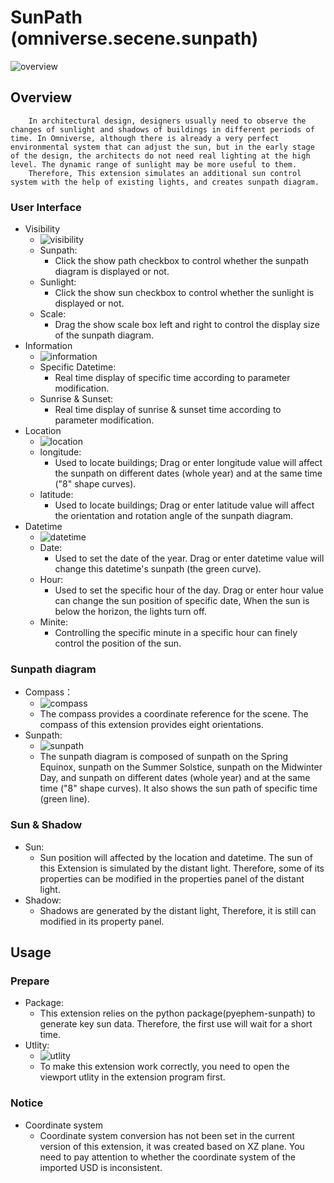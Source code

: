 # SunPath (omniverse.secene.sunpath)
![overview](../data/preview.png)
## Overview
        In architectural design, designers usually need to observe the changes of sunlight and shadows of buildings in different periods of time. In Omniverse, although there is already a very perfect environmental system that can adjust the sun, but in the early stage of the design, the architects do not need real lighting at the high level. The dynamic range of sunlight may be more useful to them.
        Therefore, This extension simulates an additional sun control system with the help of existing lights, and creates sunpath diagram.

### User Interface
* Visibility
  * ![visibility](../data/visibility.png)
  * Sunpath:
    * Click the show path checkbox to control whether the sunpath diagram is displayed or not.
  * Sunlight:
    * Click the show sun checkbox to control whether the sunlight is displayed or not.
  * Scale:
    * Drag the show scale box left and right to control the display size of the sunpath diagram.
* Information
  * ![information](../data/information.png) 
  * Specific Datetime:
    * Real time display of specific time according to parameter modification.
  * Sunrise & Sunset:
    * Real time display of sunrise & sunset time according to parameter modification.
* Location
  * ![location](../data/location.png)
  * longitude: 
    * Used to locate buildings; Drag or enter longitude value will affect the sunpath on different dates (whole year) and at the same time ("8" shape curves).
  * latitude: 
    * Used to locate buildings;  Drag or enter latitude value will affect the orientation and rotation angle of the sunpath diagram.
* Datetime
  * ![datetime](../data/datetime.png)
  * Date: 
    * Used to set the date of the year. Drag or enter datetime value will change this datetime's sunpath (the green curve).
  * Hour: 
    * Used to set the specific hour of the day. Drag or enter hour value can change the sun position of specific date, When the sun is below the horizon, the lights turn off.
  * Minite: 
    * Controlling the specific minute in a specific hour can finely control the position of the sun.
### Sunpath diagram
* Compass：
  * ![compass](../data/compass.png)
  * The compass provides a coordinate reference for the scene. The compass of this extension provides eight orientations.
* Sunpath:
  * ![sunpath](../data/sunpath.png) 
  * The sunpath diagram is composed of sunpath on the Spring Equinox, sunpath on the Summer Solstice, sunpath on the Midwinter Day, and sunpath on different dates (whole year) and at the same time ("8" shape curves). It also shows the sun path of specific time (green line).
### Sun & Shadow
* Sun: 
  * Sun position will affected by the location and datetime. The sun of this Extension is simulated by the distant light. Therefore, some of its properties can be modified in the properties panel of the distant light.
* Shadow: 
  * Shadows are generated by the distant light, Therefore, it is still can modified in its property panel.

## Usage
### Prepare
* Package:
  * This extension relies on the python package(pyephem-sunpath) to generate key sun data. Therefore, the first use will wait for a short time.
* Utlity:
  * ![utlity](../data/utlity.png) 
  * To make this extension work correctly, you need to open the viewport utlity in the extension program first.
### Notice
* Coordinate system
  * Coordinate system conversion has not been set in the current version of this extension, it was created based on XZ plane. You need to pay attention to whether the coordinate system of the imported USD is inconsistent.

